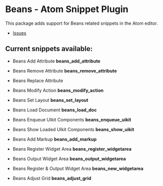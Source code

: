 Beans - Atom Snippet Plugin
====================

This package adds support for Beans related snippets in the Atom editor.

* [Issues](https://github.com/ThemeButler/beans-snippets-for-atom/issues)


## Current snippets available:

* Beans Add Attribute
**beans_add_attribute**

* Beans Remove Attribute
**beans_remove_attribute**

* Beans Replace Attribute

* Beans Modify Action
**beans_modify_action**

* Beans Set Layout
**beans_set_layout**

* Beans Load Document
**beans_load_doc**

* Beans Enqueue UIkit Components
**beans_enqueue_uikit**

* Beans Show Loaded UIkit Components
**beans_show_uikit**

* Beans Add Markup
**beans_add_markup**

* Beans Register Widget Area
**beans_register_widgetarea**

* Beans Output Widget Area
**beans_output_widgetarea**

* Beans Register &amp; Output Widget Area
**beans_new_widgetarea**

* Beans Adjust Grid
**beans_adjust_grid**
